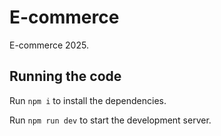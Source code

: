 
  # E-commerce

  E-commerce 2025.

  ## Running the code

  Run `npm i` to install the dependencies.

  Run `npm run dev` to start the development server.
  